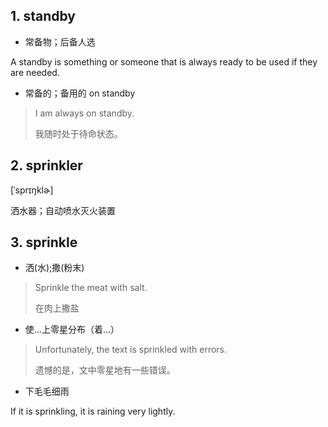 
## 1. standby

- 常备物；后备人选

A standby is something or someone that is always ready to be used if they are needed.

- 常备的；备用的 on standby

> I am always on standby.
> 
> 我随时处于待命状态。



## 2. sprinkler

[ˈsprɪŋklɚ]

洒水器；自动喷水灭火装置

## 3. sprinkle

- 洒(水);撒(粉末)

> Sprinkle the meat with salt. 
> 
> 在肉上撒盐

- 使...上零星分布（着...）

> Unfortunately, the text is sprinkled with errors. 
> 
> 遗憾的是，文中零星地有一些错误。

- 下毛毛细雨

If it is sprinkling, it is raining very lightly.